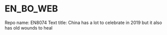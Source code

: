 # EN_BO_WEB
Repo name: EN8074
Text title: China has a lot to celebrate in 2019 but it also has old wounds to heal